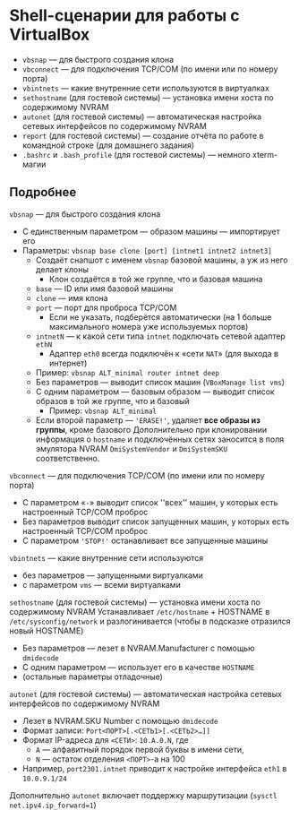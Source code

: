 # Shell-сценарии для работы с VirtualBox
* `vbsnap` — для быстрого создания клона
* `vbconnect` — для подключения TCP/COM (по имени или по номеру порта)
* `vbintnets` — какие внутренние сети используются в виртуалках
* `sethostname` (для гостевой системы) — установка имени хоста по содержимому NVRAM
* `autonet` (для гостевой системы) — автоматическая настройка сетевых интерфейсов по содержимому NVRAM
* `report` (для гостевой системы) — создание отчёта по работе в командной строке (для домашнего задания)
* `.bashrc` и `.bash_profile` (для гостевой системы) — немного xterm-магии


## Подробнее
`vbsnap` — для быстрого создания клона
* С единственным параметром — образом машины — импортирует его
* Параметры: `vbsnap base clone [port] [intnet1 intnet2 intnet3]`
  * Создаёт снапшот с именем `vbsnap` базовой машины, а уж из него делает клоны
    * Клон создаётся в той же группе, что и базовая машина
  * `base` — ID или имя базовой машины
  * `clone` — имя клона
  * `port` — порт для проброса TCP/COM
    * Если не указать, подберётся автоматически (на 1 больше максимального номера уже используемых портов)
  * `intnetN` — к какой сети типа `intnet` подключать сетевой адаптер `ethN`
    * Адаптер `eth0` всегда подключён к «сети `NAT`» (для выхода в интернет)
  * Пример: `vbsnap ALT_minimal router intnet deep`
  * Без параметров — выводит список машин (`VBoxManage list vms`)
  * С одним параметром — базовым образом — выводит список образов в той же группе, что и базовый
    * Пример: `vbsnap ALT_minimal`
  * Если второй параметр — `'ERASE!'`, удаляет **все образы из группы**, кроме базового
Дополнительно при клонировании информация о `hostname` и подключённых сетях заносится в поля эмулятора NVRAM `DmiSystemVendor` и `DmiSystemSKU` соответственно.


`vbconnect` — для подключения TCP/COM (по имени или по номеру порта)
* С параметром «`-`» выводит список ''всех'' машин, у которых есть настроенный TCP/COM проброс
* Без параметров выводит список запущенных машин, у которых есть настроенный TCP/COM проброс
* С параметром `'STOP!'` останавливает все запущенные машины


`vbintnets` — какие внутренние сети используются
* без параметров — запущенными виртуалками
* с параметром `vms` — всеми виртуалками


`sethostname` (для гостевой системы) — установка имени хоста по содержимому NVRAM
 Устанавливает `/etc/hostname` + HOSTNAME в `/etc/sysconfig/network` и разлогинивается (чтобы в подсказке отразился новый HOSTNAME)
* Без параметров — лезет в NVRAM.Manufacturer с помощью `dmidecode`
* С одним параметром — использует его в качестве `HOSTNAME`
* (остальные параметры отладочные)


`autonet` (для гостевой системы) — автоматическая настройка сетевых интерфейсов по содержимому NVRAM
* Лезет в NVRAM.SKU Number с помощью `dmidecode`
* Формат записи: `Port<ПОРТ>[.<СЕТЬ1>[.<СЕТЬ2>…]]`
* Формат IP-адреса для `<СЕТИ>`: `10.A.0.N`, где
  * `A` — алфавитный порядок первой буквы в имени сети,
  * `N` — остаток отделения `<ПОРТ>`-а на 100
* Например, `port2301.intnet` приводит к настройке интерфейса `eth1` в `10.0.9.1/24`


Дополнительно `autonet` включает поддержку маршрутизации (`sysctl net.ipv4.ip_forward=1`)
